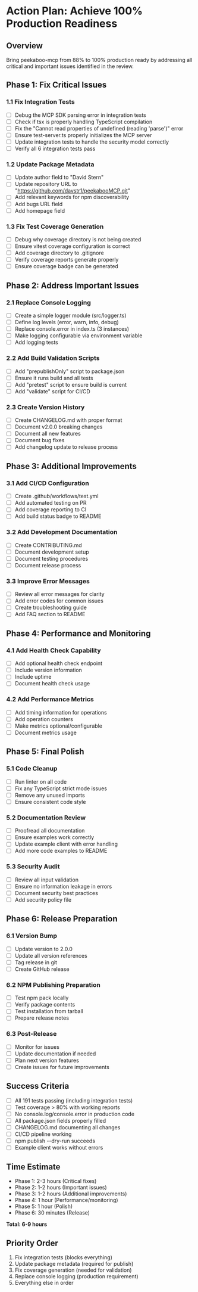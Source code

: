 # Action Plan: Achieve 100% Production Readiness

## Overview
Bring peekaboo-mcp from 88% to 100% production ready by addressing all critical and important issues identified in the review.

## Phase 1: Fix Critical Issues

### 1.1 Fix Integration Tests
- [ ] Debug the MCP SDK parsing error in integration tests
- [ ] Check if tsx is properly handling TypeScript compilation
- [ ] Fix the "Cannot read properties of undefined (reading 'parse')" error
- [ ] Ensure test-server.ts properly initializes the MCP server
- [ ] Update integration tests to handle the security model correctly
- [ ] Verify all 6 integration tests pass

### 1.2 Update Package Metadata
- [ ] Update author field to "David Stern"
- [ ] Update repository URL to "https://github.com/davstr1/peekabooMCP.git"
- [ ] Add relevant keywords for npm discoverability
- [ ] Add bugs URL field
- [ ] Add homepage field

### 1.3 Fix Test Coverage Generation
- [ ] Debug why coverage directory is not being created
- [ ] Ensure vitest coverage configuration is correct
- [ ] Add coverage directory to .gitignore
- [ ] Verify coverage reports generate properly
- [ ] Ensure coverage badge can be generated

## Phase 2: Address Important Issues

### 2.1 Replace Console Logging
- [ ] Create a simple logger module (src/logger.ts)
- [ ] Define log levels (error, warn, info, debug)
- [ ] Replace console.error in index.ts (3 instances)
- [ ] Make logging configurable via environment variable
- [ ] Add logging tests

### 2.2 Add Build Validation Scripts
- [ ] Add "prepublishOnly" script to package.json
- [ ] Ensure it runs build and all tests
- [ ] Add "pretest" script to ensure build is current
- [ ] Add "validate" script for CI/CD

### 2.3 Create Version History
- [ ] Create CHANGELOG.md with proper format
- [ ] Document v2.0.0 breaking changes
- [ ] Document all new features
- [ ] Document bug fixes
- [ ] Add changelog update to release process

## Phase 3: Additional Improvements

### 3.1 Add CI/CD Configuration
- [ ] Create .github/workflows/test.yml
- [ ] Add automated testing on PR
- [ ] Add coverage reporting to CI
- [ ] Add build status badge to README

### 3.2 Add Development Documentation
- [ ] Create CONTRIBUTING.md
- [ ] Document development setup
- [ ] Document testing procedures
- [ ] Document release process

### 3.3 Improve Error Messages
- [ ] Review all error messages for clarity
- [ ] Add error codes for common issues
- [ ] Create troubleshooting guide
- [ ] Add FAQ section to README

## Phase 4: Performance and Monitoring

### 4.1 Add Health Check Capability
- [ ] Add optional health check endpoint
- [ ] Include version information
- [ ] Include uptime
- [ ] Document health check usage

### 4.2 Add Performance Metrics
- [ ] Add timing information for operations
- [ ] Add operation counters
- [ ] Make metrics optional/configurable
- [ ] Document metrics usage

## Phase 5: Final Polish

### 5.1 Code Cleanup
- [ ] Run linter on all code
- [ ] Fix any TypeScript strict mode issues
- [ ] Remove any unused imports
- [ ] Ensure consistent code style

### 5.2 Documentation Review
- [ ] Proofread all documentation
- [ ] Ensure examples work correctly
- [ ] Update example client with error handling
- [ ] Add more code examples to README

### 5.3 Security Audit
- [ ] Review all input validation
- [ ] Ensure no information leakage in errors
- [ ] Document security best practices
- [ ] Add security policy file

## Phase 6: Release Preparation

### 6.1 Version Bump
- [ ] Update version to 2.0.0
- [ ] Update all version references
- [ ] Tag release in git
- [ ] Create GitHub release

### 6.2 NPM Publishing Preparation
- [ ] Test npm pack locally
- [ ] Verify package contents
- [ ] Test installation from tarball
- [ ] Prepare release notes

### 6.3 Post-Release
- [ ] Monitor for issues
- [ ] Update documentation if needed
- [ ] Plan next version features
- [ ] Create issues for future improvements

## Success Criteria

- [ ] All 191 tests passing (including integration tests)
- [ ] Test coverage > 80% with working reports
- [ ] No console.log/console.error in production code
- [ ] All package.json fields properly filled
- [ ] CHANGELOG.md documenting all changes
- [ ] CI/CD pipeline working
- [ ] npm publish --dry-run succeeds
- [ ] Example client works without errors

## Time Estimate

- Phase 1: 2-3 hours (Critical fixes)
- Phase 2: 1-2 hours (Important issues)
- Phase 3: 1-2 hours (Additional improvements)
- Phase 4: 1 hour (Performance/monitoring)
- Phase 5: 1 hour (Polish)
- Phase 6: 30 minutes (Release)

**Total: 6-9 hours**

## Priority Order

1. Fix integration tests (blocks everything)
2. Update package metadata (required for publish)
3. Fix coverage generation (needed for validation)
4. Replace console logging (production requirement)
5. Everything else in order